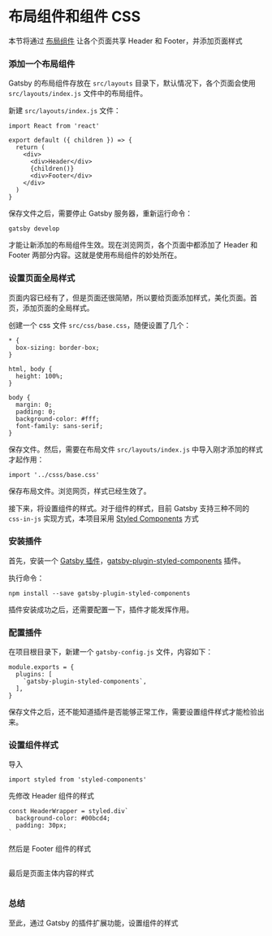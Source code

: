 # 布局组件和组件 CSS

本节将通过 [布局组件](https://www.gatsbyjs.org/docs/building-with-components/#layout-components) 让各个页面共享 Header 和 Footer，并添加页面样式

### 添加一个布局组件

Gatsby 的布局组件存放在 `src/layouts` 目录下，默认情况下，各个页面会使用 `src/layouts/index.js` 文件中的布局组件。

新建 `src/layouts/index.js` 文件：

```
import React from 'react'

export default ({ children }) => {
  return (
    <div>
      <div>Header</div>
      {children()}
      <div>Footer</div>
    </div>
  )
}
```

保存文件之后，需要停止 Gatsby 服务器，重新运行命令：

```
gatsby develop
```

才能让新添加的布局组件生效。现在浏览网页，各个页面中都添加了 Header 和 Footer 两部分内容。这就是使用布局组件的妙处所在。

### 设置页面全局样式

页面内容已经有了，但是页面还很简陋，所以要给页面添加样式，美化页面。首页，添加页面的全局样式。

创建一个 css 文件 `src/css/base.css`，随便设置了几个：

```
* {
  box-sizing: border-box;
}

html, body {
  height: 100%;
}

body {
  margin: 0;
  padding: 0;
  background-color: #fff;
  font-family: sans-serif;
}
```

保存文件。然后，需要在布局文件 `src/layouts/index.js` 中导入刚才添加的样式才起作用：

```
import '../csss/base.css'
```

保存布局文件。浏览网页，样式已经生效了。

接下来，将设置组件的样式。对于组件的样式，目前 Gatsby 支持三种不同的 `css-in-js` 实现方式，本项目采用 [Styled Components](https://www.gatsbyjs.org/tutorial/part-two/#styled-components) 方式

### 安装插件

首先，安装一个 [Gatsby 插件](https://www.gatsbyjs.org/docs/plugins/)，[gatsby-plugin-styled-components](https://github.com/gatsbyjs/gatsby/tree/master/packages/gatsby-plugin-styled-components) 插件。

执行命令：

```
npm install --save gatsby-plugin-styled-components
```

插件安装成功之后，还需要配置一下，插件才能发挥作用。

### 配置插件

在项目根目录下，新建一个 `gatsby-config.js` 文件，内容如下：

```
module.exports = {
  plugins: [
    `gatsby-plugin-styled-components`,
  ],
}
```

保存文件之后，还不能知道插件是否能够正常工作，需要设置组件样式才能检验出来。

### 设置组件样式

导入

```
import styled from 'styled-components'
```

先修改 Header 组件的样式

```
const HeaderWrapper = styled.div`
  background-color: #00bcd4;
  padding: 30px;
`
```

然后是 Footer 组件的样式

```
```

最后是页面主体内容的样式

```
```

### 总结

至此，通过 Gatsby 的插件扩展功能，设置组件的样式
